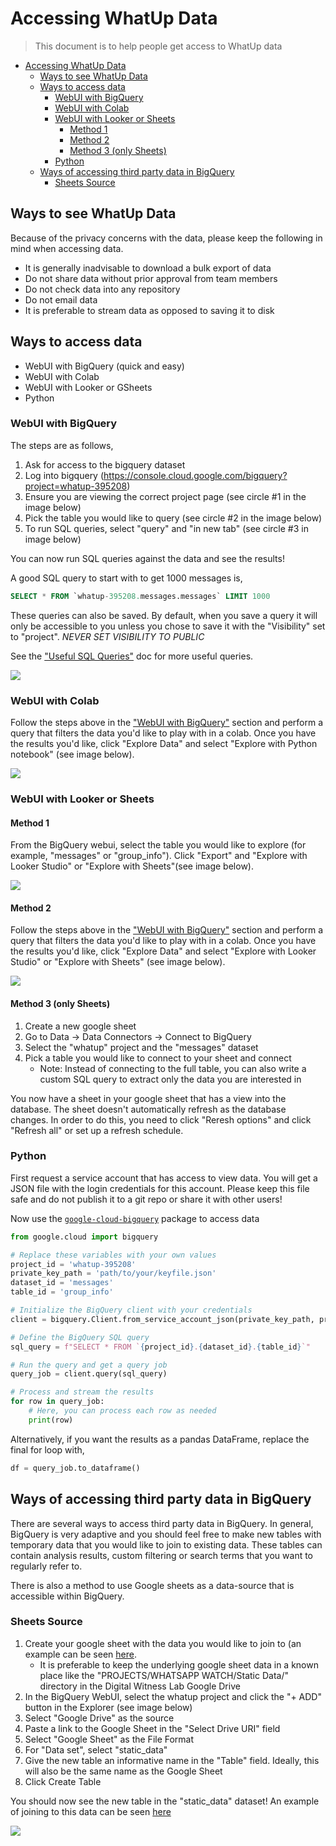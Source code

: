 # Accessing WhatUp Data

> This document is to help people get access to WhatUp data


<!--ts-->
* [Accessing WhatUp Data](./110-accessing-data.md#accessing-whatup-data)
   * [Ways to see WhatUp Data](./110-accessing-data.md#ways-to-see-whatup-data)
   * [Ways to access data](./110-accessing-data.md#ways-to-access-data)
      * [WebUI with BigQuery](./110-accessing-data.md#webui-with-bigquery)
      * [WebUI with Colab](./110-accessing-data.md#webui-with-colab)
      * [WebUI with Looker or Sheets](./110-accessing-data.md#webui-with-looker-or-sheets)
         * [Method 1](./110-accessing-data.md#method-1)
         * [Method 2](./110-accessing-data.md#method-2)
         * [Method 3 (only Sheets)](./110-accessing-data.md#method-3-only-sheets)
      * [Python](./110-accessing-data.md#python)
   * [Ways of accessing third party data in BigQuery](./110-accessing-data.md#ways-of-accessing-third-party-data-in-bigquery)
      * [Sheets Source](./110-accessing-data.md#sheets-source)

<!-- Created by https://github.com/ekalinin/github-markdown-toc -->
<!-- Added by: runner, at: Fri Dec 15 12:58:57 UTC 2023 -->

<!--te-->


## Ways to see WhatUp Data

Because of the privacy concerns with the data, please keep the following in mind when accessing data.

- It is generally inadvisable to download a bulk export of data
- Do not share data without prior approval from team members
- Do not check data into any repository
- Do not email data
- It is preferable to stream data as opposed to saving it to disk


## Ways to access data

- WebUI with BigQuery (quick and easy)
- WebUI with Colab
- WebUI with Looker or GSheets
- Python


### WebUI with BigQuery

The steps are as follows,

1. Ask for access to the bigquery dataset
2. Log into bigquery (https://console.cloud.google.com/bigquery?project=whatup-395208)
3. Ensure you are viewing the correct project page (see circle #1 in the image below)
4. Pick the table you would like to query (see circle #2 in the image below)
5. To run SQL queries, select "query" and "in new tab" (see circle #3 in image below)

You can now run SQL queries against the data and see the results!

A good SQL query to start with to get 1000 messages is,

```sql
SELECT * FROM `whatup-395208.messages.messages` LIMIT 1000
```

These queries can also be saved. By default, when you save a query it will only be accessible to you unless you chose to save it with the "Visibility" set to "project". *NEVER SET VISIBILITY TO PUBLIC*

See the ["Useful SQL Queries"](150-useful-sql-queries.md) doc for more useful queries.

![](images/webui-bigquery.png)


### WebUI with Colab

Follow the steps above in the ["WebUI with BigQuery"](#webui-with-bigquery) section and perform a query that filters the data you'd like to play with in a colab. Once you have the results you'd like, click "Explore Data" and select "Explore with Python notebook" (see image below).

![](images/webui-explore-data.png)


### WebUI with Looker or Sheets

#### Method 1

From the BigQuery webui, select the table you would like to explore (for example, "messages" or "group_info"). Click "Export" and "Explore with Looker Studio" or "Explore with Sheets"(see image below).

![](images/webui-export-data.png)


#### Method 2

Follow the steps above in the ["WebUI with BigQuery"](#webui-with-bigquery) section and perform a query that filters the data you'd like to play with in a colab. Once you have the results you'd like, click "Explore Data" and select "Explore with Looker Studio" or "Explore with Sheets" (see image below).

![](images/webui-explore-data.png)


#### Method 3 (only Sheets)

1. Create a new google sheet
2. Go to Data -> Data Connectors -> Connect to BigQuery
3. Select the "whatup" project and the "messages" dataset
4. Pick a table you would like to connect to your sheet and connect
    - Note: Instead of connecting to the full table, you can also write a custom SQL query to extract only the data you are interested in

You now have a sheet in your google sheet that has a view into the database. The sheet doesn't automatically refresh as the database changes. In order to do this, you need to click "Reresh options" and click "Refresh all" or set up a refresh schedule.


### Python

First request a service account that has access to view data. You will get a JSON file with the login credentials for this account. Please keep this file safe and do not publish it to a git repo or share it with other users!

Now use the [`google-cloud-bigquery`](https://cloud.google.com/python/docs/reference/bigquery/latest) package to access data

```python
from google.cloud import bigquery

# Replace these variables with your own values
project_id = 'whatup-395208'
private_key_path = 'path/to/your/keyfile.json'
dataset_id = 'messages'
table_id = 'group_info'

# Initialize the BigQuery client with your credentials
client = bigquery.Client.from_service_account_json(private_key_path, project=project_id)

# Define the BigQuery SQL query
sql_query = f"SELECT * FROM `{project_id}.{dataset_id}.{table_id}`"

# Run the query and get a query job
query_job = client.query(sql_query)

# Process and stream the results
for row in query_job:
    # Here, you can process each row as needed
    print(row)
```

Alternatively, if you want the results as a pandas DataFrame, replace the final for loop with,

```python
df = query_job.to_dataframe()
```


## Ways of accessing third party data in BigQuery

There are several ways to access third party data in BigQuery. In general, BigQuery is very adaptive and you should feel free to make new tables with temporary data that you would like to join to existing data. These tables can contain analysis results, custom filtering or search terms that you want to regularly refer to.

There is also a method to use Google sheets as a data-source that is accessible within BigQuery.


### Sheets Source

1. Create your google sheet with the data you would like to join to (an example can be seen [here](https://docs.google.com/spreadsheets/d/1XfmTxdeY2odLUX5SLkftwnyPNzIOwWmM7AxUQlXpYEk/edit). 
    - It is preferable to keep the underlying google sheet data in a known place like the "PROJECTS/WHATSAPP WATCH/Static Data/" directory in the Digital Witness Lab Google Drive
2. In the BigQuery WebUI, select the whatup project and click the "+ ADD" button in the Explorer (see image below)
3. Select "Google Drive" as the source
4. Paste a link to the Google Sheet in the "Select Drive URI" field
5. Select "Google Sheet" as the File Format
6. For "Data set", select "static_data"
7. Give the new table an informative name in the "Table" field. Ideally, this will also be the same name as the Google Sheet
8. Click Create Table

You should now see the new table in the "static_data" dataset! An example of joining to this data can be seen [here](150-useful-sql-queries.md#filtering-messages-by-keywords-in-second-table)

![](images/webui-add-data-source.png)

